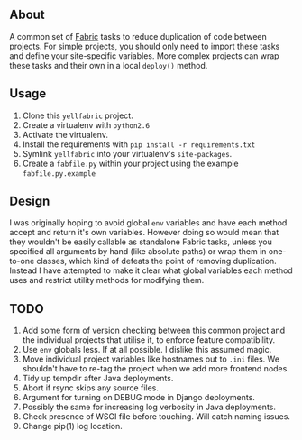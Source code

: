 ## About

A common set of [Fabric](http://fabfile.org) tasks to reduce duplication of code between projects. For simple projects, you should only need to import these tasks and define your site-specific variables. More complex projects can wrap these tasks and their own in a local `deploy()` method.

## Usage

1. Clone this `yellfabric` project.
1. Create a virtualenv with `python2.6`
1. Activate the virtualenv.
1. Install the requirements with `pip install -r requirements.txt`
1. Symlink `yellfabric` into your virtualenv's `site-packages`.
1. Create a `fabfile.py` within your project using the example `fabfile.py.example`

## Design

I was originally hoping to avoid global `env` variables and have each method accept and return it's own variables. However doing so would mean that they wouldn't be easily callable as standalone Fabric tasks, unless you specified all arguments by hand (like absolute paths) or wrap them in one-to-one classes, which kind of defeats the point of removing duplication. Instead I have attempted to make it clear what global variables each method uses and restrict utility methods for modifying them.

## TODO

1. Add some form of version checking between this common project and the individual projects that utilise it, to enforce feature compatibility.
1. Use `env` globals less. If at all possible. I dislike this assumed magic.
1. Move individual project variables like hostnames out to `.ini` files. We shouldn't have to re-tag the project when we add more frontend nodes.
1. Tidy up tempdir after Java deployments.
1. Abort if rsync skips any source files.
1. Argument for turning on DEBUG mode in Django deployments.
1. Possibly the same for increasing log verbosity in Java deployments.
1. Check presence of WSGI file before touching. Will catch naming issues.
1. Change pip(1) log location.
